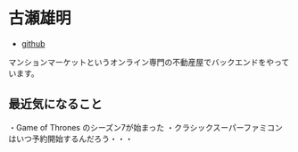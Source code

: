 # 古瀬雄明

- [github](https://github.com/TakaakiFuruse/)

マンションマーケットというオンライン専門の不動産屋でバックエンドをやっています。


## 最近気になること

・Game of Thrones のシーズン7が始まった
・クラシックスーパーファミコンはいつ予約開始するんだろう・・・
